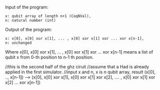 Input of the program:

    x: qubit array of length n+1 (CoqNVal),
    n: natural number (int)

Output of the program:

    x: x[0], x[0] xor x[1], ... , x[0] xor x[1] xor ... xor x[n-1], 
    n: unchanged

Where x[0], x[0] xor x[1], ... , x[0] xor x[1] xor ... xor x[n-1] means a list of qubit x from 0-th position to n-1 th position.

//this is the second half of the ghz ciruit
//assume that a Had is already applied in the first simulator.
//input x and n, x is n qubit array, result (x[0], .., x[n-1]) --> (x[0], x[0] xor x[1], x[0] xor x[1] xor x[2], .... , x[0] xor x[1] xor x[2] ... xor x[n-1])
